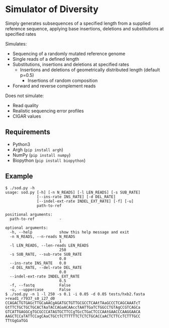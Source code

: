 # Simulator of Diversity

 Simply generates subsequences of a specified length from a supplied reference sequence, applying base insertions, deletions and substitutions at specified rates

Simulates:
- Sequencing of a randomly mutated reference genome
- Single reads of a defined length
- Substitutions, insertions and deletions at specified rates
    - Insertions and deletions of geometrically distributed length (default p=0.5)
        - Insertions of random composition 
- Forward and reverse complement reads

Does not simulate:
- Read quality
- Realistic sequencing error profiles
- CIGAR values

## Requirements
- Python3
- Argh (`pip install argh`)
- NumPy (`pip install numpy`)
- Biopython (`pip install biopython`)

## Example
```
$ ./sod.py -h
usage: sod.py [-h] [-n N_READS] [-l LEN_READS] [-s SUB_RATE]
              [--ins-rate INS_RATE] [-d DEL_RATE]
              [--indel-ext-rate INDEL_EXT_RATE] [-f] [-u]
              path-to-ref

positional arguments:
  path-to-ref           -

optional arguments:
  -h, --help            show this help message and exit
  -n N_READS, --n-reads N_READS
                        1
  -l LEN_READS, --len-reads LEN_READS
                        250
  -s SUB_RATE, --sub-rate SUB_RATE
                        0.0
  --ins-rate INS_RATE   0.0
  -d DEL_RATE, --del-rate DEL_RATE
                        0.0
  --indel-ext-rate INDEL_EXT_RATE
                        0.5
  -f, --fastq           False
  -u, --uppercase       False
$ ./sod.py -n 1 -l 250 -s 0.1 -i 0.05 -d 0.05 tests/hxb2.fasta
>read1_r7937_s0_i27_d0
CCAGACTGTGAGcTTGCaAACgAGATGCTGTTGCGCCTCAAtTAaGCCCTCAGCAAATcT
GtTTCTGCTGCTGCACTAaTACCAGaACAAccTAATTGaTCTGGCCTGTAgCCGTCAGCa
GTCATTGAGGCgTGCGCCCATAGTGCTTCCgTGcCTGaCTCCCAAtGAACCCAAGGAACA
AAGCTCCaTATTCCagCAaCTGCtTCTTTTTTCTCTCTGCACCaACTCTTCcTCTTTGCC
TTtGgGaTGG
```